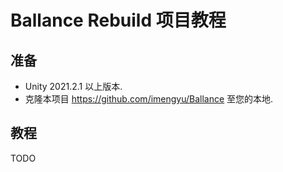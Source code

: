 # Ballance Rebuild 项目教程

## 准备

* Unity 2021.2.1 以上版本.
* 克隆本项目 https://github.com/imengyu/Ballance 至您的本地.

## 教程

TODO